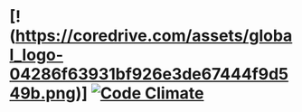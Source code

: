 [!(https://coredrive.com/assets/global_logo-04286f63931bf926e3de67444f9d549b.png)]
[![Code Climate](https://codeclimate.com/github/rails/rails.png)](https://codeclimate.com/github/rails/rails)
=====================
